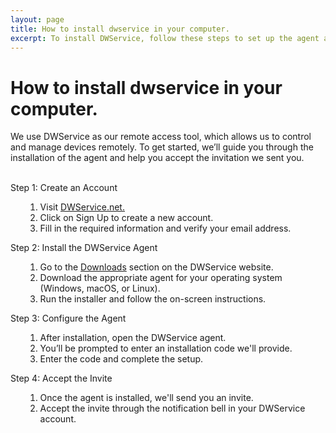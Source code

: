 ```yaml
---
layout: page
title: How to install dwservice in your computer.
excerpt: To install DWService, follow these steps to set up the agent and accept our invitation for remote access.
---
```


<h1>How to install dwservice in your computer.</h1>

We use DWService as our remote access tool, which allows us to control and manage devices remotely. To get started, we’ll guide you through the installation of the agent and help you accept the invitation we sent you.
<br>
<br>
<p>Step 1: Create an Account</p>
<ul class="post-list1">
    <ol>
      <li>Visit <a href="https://www.dwservice.net/en/home.html" target="_blank" class="author-name">DWService.net.</a></li>
      <li>Click on Sign Up to create a new account.</li>
      <li>Fill in the required information and verify your email address.</li>
    </ol>
</ul>
<p>Step 2: Install the DWService Agent</p>
<ul class="post-list1">
    <ol>
      <li>Go to the <a href="https://www.dwservice.net/en/download.html" target="_blank" class="author-name">Downloads</a> section on the DWService website.</li>
      <li>Download the appropriate agent for your operating system (Windows, macOS, or Linux).</li>
      <li>Run the installer and follow the on-screen instructions.</li>
    </ol>
</ul>
<p>Step 3: Configure the Agent</p>
<ul class="post-list1">
    <ol>
      <li>After installation, open the DWService agent.</li>
      <li>You’ll be prompted to enter an installation code we'll provide.</li>
      <li>Enter the code and complete the setup.</li>
    </ol>
</ul>
<p>Step 4: Accept the Invite</p>
<ul class="post-list1">
    <ol>
      <li>Once the agent is installed, we'll send you an invite.</li>
      <li>Accept the invite through the notification bell in your DWService account.</li>
    </ol>
</ul>